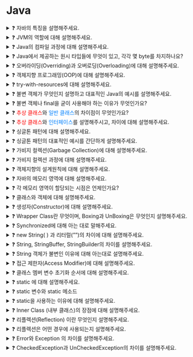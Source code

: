# Java

<details>
<summary>❓ 자바의 특징을 설명해주세요.</summary>
<div markdown="1">

- Java는 객체지향 프로그래밍 언어입니다.
- 기본 자료형을 제외한 모든 요소들이 객체로 표현되고, 객체 지향 개념의 특징인 “캡슐화”, “상속”, “다형성”이 잘 적용된 언어입니다.

- 장점
  - JVM(자바 가상머신) 위에서 동작하기 때문에 OS에 독립적입니다.
  - Garbage Collector를 통한 자동적인 메모리 관리가 가능하다.
- 단점
  - JVM 위에서 동작하기 때문에 실행 속도가 상대적으로 느리다.
    - 다중 상속이나 타입에 엄격하며, 제약이 많다.

</div>
</details>

<details>
<summary>❓ JVM의 역할에 대해 설명해주세요.</summary>
<div markdown="1">

JVM은 스택 기반으로 동작하며, Java Byte Code를 OS에 맞게 해석 해주는 역할을 하고
가비지컬렉션을 통해 자동적인 메모리 관리를 해줍니다.

</div>
</details>

<details>
<summary>❓ Java의 컴파일 과정에 대해 설명해주세요.</summary>
<div markdown="1">

- 개발자가 java 파일을 생성한다.
- build를 한다.
- java compiler의 javac 명령어를 통해 바이트코드(.class)를 생성한다.
- Class Loader를 통해 JVM 메모리 내로 로드한다.
- 실행엔진을 통해 컴퓨터가 읽을 수 있는 기계어로 해석된다.
  (각 운영체제에 맞는 기계어)

</div>
</details>

<details>
<summary>❓ Java에서 제공하는 원시 타입들에 무엇이 있고, 각각 몇 byte를 차지하나요?</summary>
<div markdown="1">

- 정수형 byte(1), short(2), int(4), long(8)
- 실수형 float(4), double(8)
- 문자형 char(2)
- 논리형 boolean(1)이 있고, 해당 숫자만큼을 차지한다.

</div>
</details>

<details>
<summary>❓ 오버라이딩(Overriding)과 오버로딩(Overloading)에 대해 설명해주세요.</summary>
<div markdown="1">
<h4><span style="background-color: red; color: black;">오버라이딩(Overriding)</span></h4>은 상위 클래스에 있는 메소드를 하위 클래스에서 재정의 하는 것을 말하고,
<h4><span style="background-color: blue; color: black;">오버로딩(Overloading)</span></h4>은 매개변수의 개수나 타입을 다르게 하여 같은 이름의 메소드를 여러 개 정의하는 것을 말합니다.

</div>
</details>

<details>
<summary>❓ 객체지향 프로그래밍(OOP)에 대해 설명해주세요.</summary>
<div markdown="1">

우리가 실생활에서 쓰는 모든 것을 객체라 하며,객체 지향 프로그래밍은 프로그램 구현에 필요한 객체를 파악하고 상태와 행위를 가진 객체를 만들고 각각의 객체들의 역할이 무엇인지를 정의하여 객체들 간의 상호작용을 통해 프로그램을 만드는 것을 말합니다.<br><br>
즉, 기능이 아닌 <b>객체가 중심</b>이며, <b>"누가 어떤 일을 할 것인가?"</b> 가 핵심

특징으로는 <b><span style="color: #0080ff">캡슐화, 상속, 다형성, 추상화</span></b> 등이 있고,
모듈 재사용으로 확장 및 유지보수가 용이합니다.

</div>
</details>

<details>
<summary>❓ try-with-resources에 대해 설명해주세요.</summary>
<div markdown="1">

- try-with-resources는 try-catch-finally의 문제점을 보완하기 위해 나온 개념입니다.
- try( ... ) 안에 자원 객체를 전달하면, try블록이 끝나고 자동으로 자원 해제 해주는 기능을 말합니다.
- 따로 finally 구문이나 모든 catch 구문에 종료 처리를 하지 않아도 되는 장점이 있습니다.

</div>
</details>

<details>
  <summary>❓ 불변 객체가 무엇인지 설명하고 대표적인 Java의 예시를 설명해주세요.</summary>
  <div markdown="1">

- 불변 객체는 객체 생성 이후 내부의 상태가 변하지 않는 객체를 말합니다.
- Java에서는 필드가 원시 타입인 경우 `final` 키워드를 사용해 불변 객체를 만들 수 있고,
- 참조 타입일 경우엔 추가적인 작업이 필요하다.

    <details>
      <summary>❓ 참조 타입일 경우 추가적인 작업은 어떤게 있는지 설명해주세요.</summary>

      - 참조 타입은 대표적으로 다음을 참조할 수 있다.
        - 1) 객체 : 객체를 사용하는 필드의 참조 변수도 불변 객체로 변경해야 한다.
        - 2) 배열 : 배열을 받아 copy해서 저장하고, getter를 clone으로 반환하도록 하면 된다.
          - 배열을 그대로 참조하거나, 반환할 경우 외부에서 내부 값을 변경할 수 있음.
          - 때문에 clone을 반환해 외부에서 값을 변경 못하게 한다.
        - 3) List 등 : 배열과 마찬가지로 생성시 새로운 list를 만들어 값을 복사하도록 한다.
          - 배열과 리스트는 내부를 복사하여 전달하는데, 이를 방어적 복사(defensive-copy)라고 한다.

    </details>
    </div>
  </details>

<details>
<summary>❓ 불변 객체나 final을 굳이 사용해야 하는 이유가 무엇인가요?</summary>
<div markdown="1">

- Thread-Safe 하여 병렬 프로그래밍에 유용하며, 동기화를 고려하지 않아도 된다.
  - 공유 자원이 불변이기 때문에 항상 동일한 값을 반환하기 때문
- 실패 원자적인 메소드를 만들 수 있다.
  - 어떠한 예외가 발생되더라도 메소드 호출 전의 상태를 유지할 수 있어 예외 발생 전과
    똑같은 상태도 다음 로직 처리 가능
- 부수효과를 피해 오류를 최소화 할 수 있다.
  - 부수효과 : 변수의 값이 바뀌거나 객체의 필드 값을 설정하거나 예외나 오류가 발생하여
    실행이 중단되는 현상
- 메소드 호출 시 파라미터 값이 변하지 않는다는 것을 보장할 수 있다.
- 가비지 컬렉션 성능을 높일 수 있다. - 가비지 컬렉터가 스캔하는 객체의 수가 줄기 때문에 (GC 수행 시 지연시간도 줄어든다)
</div>
</details>

<details>
<summary>❓ <span style="color: #ff0000">추상 클래스</span>와 <span style="color: #0080ff">일반 클래스</span>의 차이점이 무엇인가요?</summary>
<div markdown="1">

<b>객체화 가능 여부</b> <br>
<span style="color: #ff0000">추상 클래스</span> <span style="color: #ff6666">불가</span><br>
<span style="color: #0080ff">일반 클래스</span> <span style="color: #66b2ff"> 가능</span>

</div>
</details>

<details>
<summary>❓ <span style="color: #ff0000">추상 클래스</span>와 <span style="color: #0080ff">인터페이스</span>를 설명해주시고, 차이에 대해 설명해주세요.</summary>
<div markdown="1">
<span style="color: #ff0000"></span>

- <span style="color: #ff0000">추상클래스</span>는 클래스 내 추상 메소드가 하나 이상 포함되거나 <span style="color: #ff6666">abstract</span>로 정의된 경우를 말하고,
- <span style="color: #0080ff">인터페이스</span>는 모든 메소드가 추상 메서드로만 이루어져 있는 것을 말한다.
- <span style="color: #00CC66">공통점</span>
  - new 연산자로 인스턴스 생성 불가능
  - 사용하기 위해서는 하위 클래스에서 확장/구현해야 한다.
- <span style="color: #ffff00">차이점</span>
  - <span style="color: #0080ff">인터페이스</span>는 그 인터페이스를 구현하는 모든 클래스에 대해 특정한 메소드가 반드시 존재하도록 강제함에 있고,
  - <span style="color: #ff0000">추상 클래스</span>는 상속받는 클래스들의 공통적인 로직을 추상화 시키고, 기능 확장을 위해 사용한다.
  - <span style="color: #ff0000">추상 클래스</span>는 <b>다중상속</b>이 <span style="color: #ff6666">불가능</span> 하지만, <span style="color: #0080ff">인터페이스</span>는 <b>다중상속</b>이 <span style="color: #66b2ff"> 가능</span>하다.
- 추상 클래스 : 클래스, 필드값 설정/메소드 내부 코딩 가능
- 인터페이스 : 클래스 X, 필드값 설정 불가(상수만 가능), 메소드 이름만 지정 가능

</div>
</details>

<details>
<summary>❓ 싱글톤 패턴에 대해 설명해주세요.</summary>
<div markdown="1">

- 싱글톤 패턴은 단 하나의 인스턴스를 생성해 사용하는 디자인 패턴입니다.
- 인스턴스가 1개만 존재해야 한다는 것을 보장하고 싶은 경우와
- 동일한 인스턴스를 자주 생성해야 하는 경우에 주로 사용합니다. (메모리 낭비 방지)

</div>
</details>

<details>
<summary>❓ 싱글톤 패턴의 대표적인 예시를 간단하게 설명해주세요.</summary>
<div markdown="1">

싱글톤 패턴의 대표적인 예시는 “**Spring Bean**” 입니다.

스프링의 빈 등록 방식은 기본적으로 싱글톤 스코프이고,

스프링 컨테이너는 모든 빈들을 싱글톤으로 관리합니다.

스프링은 요청할 때마다 새로운 객체를 생성해서 반환하는 기능도 제공한다.

(프로토타입 빈, @Scope(”prototype”))

</div>
</details>

<details>
<summary>❓ 가비지 컬렉션(Garbage Collection)에 대해 설명해주세요.</summary>
<div markdown="1">

가비지 컬렉션은 JVM의 메모리 관리 기법 중 하나로 시스템에서 동적으로 할당됐던 메모리 영역 중에서 필요없어진 메모리 영역을 회수하여 메모리를 관리해주는 기법입니다.

</div>
</details>

<details>
<summary>❓ 가비지 컬렉션 과정에 대해 설명해주세요.</summary>
<div markdown="1">

GC의 작업을 수행하기 위해 **JVM이 어플리케이션의 실행을 잠시 멈추고, GC를 실행하는 쓰레드를 제외한 모든 쓰레드들의 작업을 중단 후 (Stop The World 과정)**

**사용하지 않는 메모리를 제거-Mark and Sweep 과정**하고 작업이 재개됩니다.

++GC의 작업은 Young 영역에 대한 Minor GC와 Old 영역에 대한 Major GC로 구분됩니다.

</div>
</details>

<details>
<summary>❓ 객체지향의 설계원칙에 대해 설명해주세요.</summary>
<div markdown="1">

1. **SRP (Single responsibility principle)
   단일 책임 원칙** : 한 클래스는 하나의 책임만 가져야 한다.
2. **OCP (Open-closed principle)
   개방 폐쇄 원칙** : 확장에는 열려있고, 수정에는 닫혀있어야 한다.
3. **LSP (Liskov substitution principle)
   리스코프 치환 원칙** : 하위 타입은 항상 상위 타입을 대체 할 수 있어야 한다.
4. **ISP (Interface segregation principle)
   인터페이스 분리 원칙** : 인터페이스 내에 메소드는 최소한 일수록 좋다.
   (하나의 일반적인 인터페이스보다 여러 개의 구체적인 인터페이스가 낫다.)
   SRP와 같은 문제에 대한 두 가지 다른 해결책이다.
5. **DIP (Dependency inversion principle)
   의존관계 역전 원칙** : 구체적인 클래스보다 상위 클래스, 인터페이스, 추상클래스와 같이 변하지 않을 가능성이 높은 클래스와 관계를 맺어라.
   DIP 원칙을 따르는 가장 인기 있는 방법은 의존성 주입(DI)이다.

</div>
</details>

<details>
<summary>❓ 자바의 메모리 영역에 대해 설명해주세요.</summary>
<div markdown="1">

- 자바의 메모리 공간은 크게
  - **Method 영역**
  - **Stack 영역**
  - **Heap 영역**으로 구분되고,
- 데이터 타입에 따라 할당됩니다.
- **Method 영역**
  - **전역변수**와 **static 변수**를 저장한다.
  - **프로그램의 시작부터 종료까지 메모리에 남아있다.**
- **Stack 영역**
  - **지역변수**와 **매개변수** 데이터 값이 저장되는 공간이다.
  - **메소드가 호출될 때 메모리에 할당되고 종료되면 메모리가 해제된다.**
  - **LIFO(Last In First Out) 구조**를 갖고 변수에 새로운 데이터가 할당되면 이전 데이터는 지워진다.
- **Heap 영역**
  - **new 키워드로 생성되는 객체(인스턴스), 배열** 등이 저장된다.
  - **가비지 컬렉션(GC)에 의해 메모리가 관리**되어 진다.

</div>
</details>

<details>
<summary>❓ 각 메모리 영역이 할당되는 시점은 언제인가요?</summary>
<div markdown="1">

- Method 영역 : JVM이 동작해서 클래스가 로딩될 때 생성
- Stack 영역 : **컴파일 타임** 시 할당
- Heap 영역 : **런타임** 시 할당

**컴파일 타임** : 소스코드가 기계어로 변환되어 실행가능한 프로그램이 되는 과정

**런타임** : 컴파일 타임 이후 프로그램이 실행되는 때

</div>
</details>

<details>
<summary>❓ 클래스와 객체에 대해 설명해주세요.</summary>
<div markdown="1">

**클래스**는 객체를 만들어내기 위한 설계도 혹은 틀 이라고 할 수 있고, 객체를 생성하는데 사용한다.

**객체**는 설계도(클래스)를 기반으로 생성되며, 자신의 고유 이름과 상태, 행동을 갖는다.

여기서 상태는 필드(fields), 행동은 메소드(Method)라고 표현한다.

객체에 메모리가 할당되어 실제로 활용되는 실체는 ‘**인스턴스**’라고 부른다.

</div>
</details>

<details>
<summary>❓ 생성자(Constructor)에 대해 설명해주세요.</summary>
<div markdown="1">

생성자는 클래스와 같은 이름의 메소드로, 객체가 생성될 때 호출되는 메소드이다.

명시적으로 생성자를 만들지 않아도 default로 만들어지며, 생성자는 파라미터를 다르게 하여 오버로딩 할 수 있다.

</div>
</details>

<details>
<summary>❓ Wrapper Class란 무엇이며, Boxing과 UnBoxing은 무엇인지 설명해주세요.</summary>
<div markdown="1">

- **기본 자료형(Primitive data type)** 에 대한 **_객체 표현_**을 **Wrapper class** 라고 한다.
- 기본 자료형 ➡️ Wrapper class로 변환하는 것을 **Boxing** 이라 하며,
- Wrapper class ➡️ 기본 자료형으로 변환하는 것을 **UnBoxing** 이라 한다.
- Ex) 기본 자료형: byte, char, int, float, double, boolean
- Wrapper: Byte, Character, Integer, Float, Double, Boolean

</div>
</details>

<details>
<summary>❓ Synchronized에 대해 아는 대로 말해주세요.</summary>
<div markdown="1">

- 여러 개의 쓰레드가 한 개의 자원을 사용하고자 할 때, 현재 데이터를 사용하고 있는 쓰레드를 제외하고 나머지 쓰레드들은 데이터에 접근할 수 없게 막는 개념입니다.
- 데이터의 thread-safe를 하기 위해 자바에서 Synchronized 키워드를 제공해 멀티 쓰레드 환경에서 쓰레드간 동기화를 시켜 데이터의 thread-safe를 보장합니다.
- Synchronized는 변수와 메소드에 사용해서 동기화 할 수 있으며, Synchronized 키워드를 남발하게 되면 오히려 프로그램의 성능저하를 일으킬 수 있습니다.

</div>
</details>

<details>
<summary>❓ new String( ) 과 리터럴(””)의 차이에 대해 설명해주세요.</summary>
<div markdown="1">

- new String( )은 new 키워드로 새로운 객체를 생성하기 때문에 **Heap 메모리** 영역에 저장되고,
- “”는 Heap 안에 있는 **String Constant Pool 영역**에 저장됩니다.

</div>
</details>

<details>
<summary>❓ String, StringBuffer, StringBuilder의 차이를 설명해주세요.</summary>
<div markdown="1">

- **String**은 **불변의 속성**을 가지며, **StringBuffer**와 **StringBuilder**는 **가변의 속성**을 가집니다.
  - String str = “hello”;
    - Heap 영역에 생성이 된다.
    - str+=” world!” 와 같이 수정이 생길 경우,
    - 새로운 String Constant Pool (”hello world!”) 를 가리키게 되고,
      기존의 “hello”는 GC가 처리하게 된다.
  - 즉, 수정, 삭제가 빈번할 경우, String은 좋은 성능을 내지 못한다.
- **StringBuffer**는 **동기화를 지원하여 멀티 쓰레드 환경에서 주로 사용**하며,
- **StringBuilder**는 **동기화를 지원하지 않아 싱글 쓰레드 환경에서 주로 사용**합니다.
- 결론, **단순히 성능만 놓고 본다면 연산이 많은 경우**
  - **StringBuilder  >  StringBuffer  >>>  String**
    **String**   :  문자열  연산이  적고  멀티쓰레드  환경일  경우
    **StringBuffer**   :   문자열  연산이  많고  멀티쓰레드  환경일  경우
    **StringBuilder**   :   문자열  연산이  많고  단일쓰레드이거나  동기화를  고려하지  않아도  되는  경우

</div>
</details>

<details>
<summary>❓ String 객체가 불변인 이유에 대해 아는대로 설명해주세요.</summary>
<div markdown="1">

1. **캐싱 기능에 의한 메모리 절약과 속도 향상**

- Java에서 String 객체들은 Heap의 String Pool 이라는 공간에 저장되는데, 참조하려는 문자열이 String Pool에 존재하는 경우 새로 생성하지 않고 Pool에 있는 객체를 사용하기 때문에 특정 문자열 값을 재사용하는 빈도가 높을수록 상당한 성능 향상을 기대할 수 있다.

2. **Thread-Safe**

- String 객체는 불변이기 때문에 여러 쓰레드에서 동시에 특정 String 객체를 참조하더라도 안전하다.

3. **보안기능**

- 중요한 데이터를 문자열로 다루는 경우 강제로 해당 참조에 대한 문자열 값을 바꾸는 것이 불가능하기 때문에 보안에 유리하다.

</div>
</details>

<details>
<summary>❓ 접근 제한자(Access Modifier)에 대해 설명해주세요.</summary>
<div markdown="1">

- 변수 또는 메소드의 접근 범위를 설정해주기 위해서 사용하는 Java의 예약어를 의미하며, 총 4가지 종류가 있습니다.
- public - 접근 제한이 없다. (같은 프로젝트 내 어디서든 사용 가능)
- protected - 해당 패키지 내, 다른 패키지에서 상속받아 자손 클래스에서 접근 가능하다.
- (default) - 해당 패키지 내에서만 접근 가능
- private - 해당 클래스에서만 접근 가능

</div>
</details>

<details>
<summary>❓ 클래스 멤버 변수 초기화 순서에 대해 설명해주세요.</summary>
<div markdown="1">

1. static 변수 선언부 : 클래스가 로드 될 때 변수가 제일 먼저 초기화 된다.
2. 필드 변수 선언부 : 객체가 생성될 때 생성자 block 보다 앞서 초기화 된다.
3. 생성자 block : 객체가 생성될 때 JVM이 내부적으로 locking ( thread-safe 영역 )

</div>
</details>

<details>
<summary>❓ static 에 대해 설명해주세요.</summary>
<div markdown="1">

- static 키워드를 사용한 변수나 메소드는 클래스가 메모리에 올라갈 때 자동으로 생성되며 클래스 로딩이 끝나면 바로 사용할 수 있습니다.
  즉, 인스턴스 (객체) 생성 없이 바로 사용 가능합니다.
- 모든 객체가 메모리를 공유한다는 특징이 있고, GC 관리 영역 밖에 있기 때문에 프로그램이 종료될 때까지 메모리에 값이 유지된 채로 존재하게 됩니다.

</div>
</details>

<details>
<summary>❓ static 변수와 static 메소드</summary>
<div markdown="1">

1. **인스턴스에 공통적으로 사용해야하는 것에 static을 붙인다.**
   - 인스턴스를 생성하면, 각 인스턴스들은 서로 다른 독립적인 메모리를 할당받기 때문에 서로 다른 값을 유지한다.
   - 경우에 따라 인스턴스들이 공통적인 값이 유지되어야 하는 경우에는 static을 붙인다.
2. **static이 붙은 멤버변수는 인스턴스를 생성하지 않아도 사용할 수 있다.**
   - static 이 붙은 멤버변수(클래스변수)는 클래스가 메모리에 올라갈 때 이미 자동적으로 생성되기 때문이다.
3. **static이 붙은 메소드 (함수)에선 인스턴스 변수를 사용할 수 없다.**
   - static 메소드는 인스턴스 생성 없이 호출 가능한 반면, 인스턴스 변수는 인스턴스를 생성해야만 존재하기 때문에 static 이 붙은 메소드를 호출할 때 인스턴스가 생성되어 있을 수도 아닐 수도 있기 때문에 **static이 붙은 메소드에서 인스턴스 변수의 사용을 허용하지 않는다.**
   - 반대로, **인스턴스 변수, 메소드에선 static이 붙은 멤버들을 사용하는 것은 가능** (인스턴스변수가 존재한다는 것은 static 멤버들은 이미 메모리에 존재한다는 것을 의미하기 때문)
4. **메소드 내에선 인스턴스 변수를 사용하지 않는다면, static을 붙이는 것을 고려한다.**
   - 메소드 호출시간이 짧아지기 때문에 효율이 높아진다.
5. **클래스 설계 시 static의 사용지침**
   - 클래스의 멤버변수 중 모든 인스턴스에 공통된 값을 유지해야하는 것이 있는지 보고 있다면 static을 붙여준다.
   - 작성한 메소드 중 인스턴스 변수를 사용하지 않는 메소드에 대해서 static을 붙일 것을 고려한다.

일반적으로 **인스턴스변수와 관련된 작업을 하는 메소드는 인스턴스메소드**(static X)이고,

**static변수(클래스변수)와 관련된 작업을 하는 메소드는 클래스메소드**(static O)이다.

</div>
</details>

<details>
<summary>❓ static을 사용하는 이유에 대해 설명해주세요.</summary>
<div markdown="1">

- static은 자주 변하지 않는 값이나 공통으로 사용되는 값 같은 공용자원에 대한 접근에 있어서 매번 메모리에 로딩하거나 값을 읽어들이는 것보다 일종의 ‘전역변수’와 같은 개념을 통해 접근하는 것이 비용도 줄이고 효율을 높일 수 있다.
- 인스턴스 생성 없이 바로 사용 가능하기 때문에 프로그램 내에서 공통으로 사용되는 데이터들을 관리할 때 이용한다.

</div>
</details>

<details>
<summary>❓ Inner Class (내부 클래스)의 장점에 대해 설명해주세요.</summary>
<div markdown="1">

1. 내부 클래스에서 외부 클래스의 멤버에 손쉽게 접근할 수 있다.
2. 서로 관련 있는 클래스를 논리적으로 묶어서 표현함으로써, 캡슐화를 증가시키고, 코드의 복잡성을 낮출 수 있다.
3. 외부에서는 내부 클래스에 접근할 수 없으므로, 코드의 보안성을 높일 수 있다.

</div>
</details>

<details>
<summary>❓ 리플렉션(Reflection) 이란 무엇인지 설명해주세요.</summary>
<div markdown="1">

리플렉션이란 구체적인 클래스 타입을 알지 못해도 그 클래스의 메소드, 타입, 변수들에 접근할 수 있도록 해주는 자바 API 이다.

</div>
</details>

<details>
<summary>❓ 리플렉션은 어떤 경우에 사용되는지 설명해주세요.</summary>
<div markdown="1">

코드를 작성할 시점에는 어떤 타입의 클래스를 사용할지 모르지만,
런타임 시점에 지금 실행되고 있는 클래스를 가져와서 실행해야 하는 경우 사용됩니다.
프레임워크나 IDE에서 이런 동적인 바인딩을 이용한 기능을 제공합니다.

IntelliJ의 자동완성 기능, 스프링의 어노테이션이 리플렉션을 이용한 기능이라 할 수 있습니다.

</div>
</details>

<details>
<summary>❓ Error와 Exception 의 차이를 설명해주세요.</summary>
<div markdown="1">

- Error는 실행 중 일어날 수 있는 치명적 오류를 말합니다.
  컴파일 시점에 체크할 수 없고, 오류가 발생하면 프로그램은 비정상 종료되며 예측 불가능한 UncheckedException에 속합니다.
- 반면, Exception은 Error 보다 비교적 경미한 오류이며, try-catch를 이용해 프로그램의 비정상 종료를 막을 수 있습니다.

</div>
</details>

<details>
<summary>❓ CheckedException과 UnCheckedException의 차이를 설명해주세요.</summary>
<div markdown="1">

- CheckedException은 실행하기 전에 예측 가능한 예외를 말하고, 반드시 예외 처리를 해야 합니다.
    - 대표적인 Exception - IOException, ClassNotFoundException 등
- UncheckedException은 실행되고 난 후에 알 수 있는 예외를 말하고, 따로 예외처리를 하지 않아도 됩니다.
    - 대표적인 Exception - NullPointerException, ArrayIndexOutOfBoundsException 등
- RuntimeException은 UncehckedException을 상속한 클래스이고,
RuntimeException이 아닌 것은 CheckedException을 상속한 클래스이다.
</div>
</details>